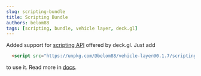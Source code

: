 ```yaml
---
slug: scripting-bundle
title: Scripting Bundle
authors: belom88
tags: [scripting, bundle, vehicle layer, deck.gl]
---
```


Added support for [scripting API](https://deck.gl/docs/get-started/using-standalone#using-the-scripting-api) offered by deck.gl. Just add 
```html
  <script src="https://unpkg.com/@belom88/vehicle-layer@0.1.7/scripting-bundle.js"></script>
``` 

to use it.
Read more in [docs](../docs/scripting-bundle).
